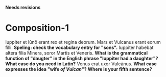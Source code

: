 **Needs revisions**

# Composition-1


Iuppiter et Iūnō erant rex et regina deorum.
Mars et Vulcanus erant eorum filli. **Speling: check the vocabulary entry for "sons".**
Iuppiter habebat altera filia Minera, soror Martis et Veneris. **What is the grammatical function of "daugter" in the English phrase "Iuppiter had a daughter"?  What case do you need in Latin?**
Venus erat uxor Vulcānus. **What case expresses the idea "wife *of Vulcan*"?**
**Where is your fifth sentence?** 
